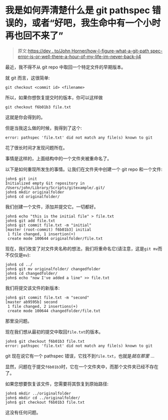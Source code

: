 # 我是如何弄清楚什么是 git pathspec 错误的，或者“好吧，我生命中有一个小时再也回不来了”

> 原文:[https://dev . to/John Horner/how-I-figure-what-a-git-path spec-error-is-or-well-there-a-hour-of-my-life-im-never-back-ji4](https://dev.to/johnhorner/how-i-figure-out-what-a-git-pathspec-error-is-or-well-theres-an-hour-of-my-life-im-never-getting-back-ji4)

最近，我不得不从 git repo 中取回一个特定文件的早期版本。

就 git 而言，这很简单:

```
git checkout <commit id> <filename> 
```

所以，如果你想恢复提交时的版本，你可以这样做

```
git checkout f6b01b3 file.txt 
```

这就是你会得到的。

但是当我这么做的时候，我得到了这个:

```
error: pathspec 'file.txt' did not match any file(s) known to git 
```

花了很长时间才发现问题所在。

事情是这样的，上面结构中的一个文件夹被重命名了。

以下是如何重现所发生的事情。让我们在文件夹中创建一个 git repo 和一个文件:

```
john$ git init
Initialized empty Git repository in /Users/john/Library/Scripts/gitexample/.git/
john$ mkdir originalfolder
john$ cd originalfolder/ 
```

我们创建一个文件，添加并提交它。一切都好。

```
john$ echo "this is the initial file" > file.txt
john$ git add file.txt 
john$ git commit file.txt -m "initial"
[master (root-commit) f6b01b3] initial
 1 file changed, 1 insertion(+)
 create mode 100644 originalfolder/file.txt 
```

现在，我们改变了对文件夹名称的想法，我们将重命名它(请注意，这是`git mv`而不仅仅是`mv`):

```
john$ cd ../
john$ git mv originalfolder/ changedfolder
john$ cd changedfolder/
john$ echo "now I've added a line" >> file.txt 
```

我们将提交该文件的新版本:

```
john$ git commit file.txt -m "second"
[master ab9595b] second
 1 file changed, 2 insertions(+)
 create mode 100644 changedfolder/file.txt 
```

那里没问题。

现在我们想从最初的提交中取回`file.txt`的版本。

```
john$ git checkout f6b01b3 file.txt 
error: pathspec 'file.txt' did not match any file(s) known to git 
```

git 现在说它有一个 pathspec 错误，它找不到`file.txt`，也就是*就在那里* …

显然，问题在于提交`f6b01b3`时，它在一个文件夹中，而那个文件夹已经不存在了。

如果您想要恢复该文件，您需要将其恢复到原始路径:

```
john$ mkdir ../originalfolder
john$ mkdir cd ../originalfolder/
john$ git checkout f6b01b3 file.txt 
```

这没有任何问题。